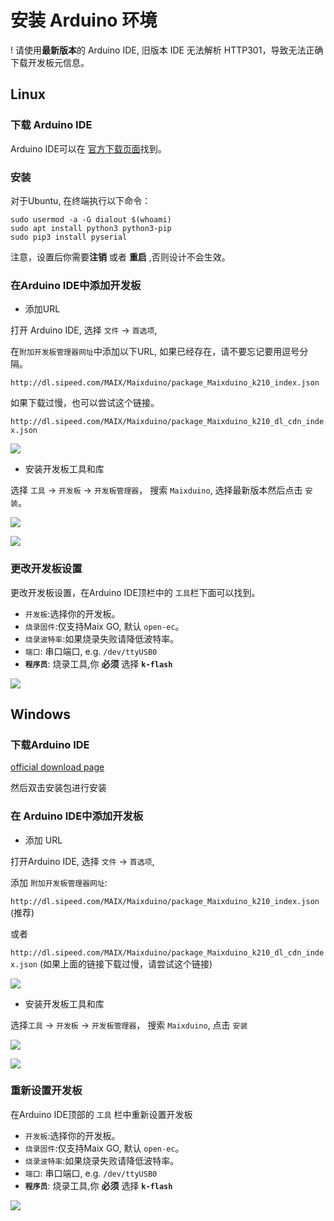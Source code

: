 安装 Arduino 环境
================

! 请使用**最新版本**的 Arduino IDE, 旧版本 IDE 无法解析 HTTP301，导致无法正确下载开发板元信息。 

## Linux

### 下载 Arduino IDE

Arduino IDE可以在 [官方下载页面](https://www.arduino.cc/en/Main/Software)找到。

### 安装

对于Ubuntu, 在终端执行以下命令：

```shell
sudo usermod -a -G dialout $(whoami)
sudo apt install python3 python3-pip
sudo pip3 install pyserial
```

注意，设置后你需要**注销** 或者 **重启** ,否则设计不会生效。
### 在Arduino IDE中添加开发板

* 添加URL

打开 Arduino IDE, 选择 `文件` -> `首选项`, 

在`附加开发板管理器网址`中添加以下URL, 如果已经存在，请不要忘记要用逗号分隔。

`http://dl.sipeed.com/MAIX/Maixduino/package_Maixduino_k210_index.json`

如果下载过慢，也可以尝试这个链接。

`http://dl.sipeed.com/MAIX/Maixduino/package_Maixduino_k210_dl_cdn_index.json`


![](../../assets/arduino_settings.png)

* 安装开发板工具和库

选择 `工具` -> `开发板` -> `开发板管理器`， 搜索 `Maixduino`, 选择最新版本然后点击 `安装`。

![](../../assets/arduino_board.png)

![](../../assets/maixduino_install.png)


### 更改开发板设置

更改开发板设置，在Arduino IDE顶栏中的 `工具`栏下面可以找到。
* `开发板`:选择你的开发板。
* `烧录固件`:仅支持Maix GO, 默认 `open-ec`。
* `烧录波特率`:如果烧录失败请降低波特率。
* `端口`: 串口端口, e.g. `/dev/ttyUSB0`
* **`程序员`**: 烧录工具,你 **必须** 选择 **`k-flash`**

![](../../assets/arduino_board.png)





## Windows



### 下载Arduino IDE

[official download page](https://www.arduino.cc/en/Main/Software)

然后双击安装包进行安装


### 在 Arduino IDE中添加开发板

* 添加 URL

打开Arduino IDE, 选择 `文件` -> `首选项`, 

添加 `附加开发板管理器网址`: 

`http://dl.sipeed.com/MAIX/Maixduino/package_Maixduino_k210_index.json` (推荐)

或者

`http://dl.sipeed.com/MAIX/Maixduino/package_Maixduino_k210_dl_cdn_index.json` (如果上面的链接下载过慢，请尝试这个链接)


![](../../assets/arduino_settings.png)

* 安装开发板工具和库

选择`工具` -> `开发板` -> `开发板管理器`， 搜索 `Maixduino`, 点击 `安装`

![](../../assets/arduino_board.png)

![](../../assets/maixduino_install.png)


### 重新设置开发板

在Arduino IDE顶部的 `工具` 栏中重新设置开发板

* `开发板`:选择你的开发板。
* `烧录固件`:仅支持Maix GO, 默认 `open-ec`。
* `烧录波特率`:如果烧录失败请降低波特率。
* `端口`: 串口端口, e.g. `/dev/ttyUSB0`
* **`程序员`**: 烧录工具,你 **必须** 选择 **`k-flash`**

![](../../assets/arduino_board.png)


